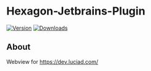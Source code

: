 # Hexagon-Jetbrains-Plugin

[![Version](https://img.shields.io/jetbrains/plugin/v/20755-hexagon-luciad--website.svg)](https://plugins.jetbrains.com/plugin/20755-hexagon-luciad--website)
[![Downloads](https://img.shields.io/jetbrains/plugin/d/20755-hexagon-luciad--website.svg)](https://plugins.jetbrains.com/plugin/20755-hexagon-luciad--website)

## About

Webview for https://dev.luciad.com/ 
